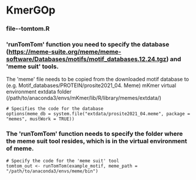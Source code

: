 # KmerGOp
### file--tomtom.R
### 'runTomTom' function you need to specify the database (https://meme-suite.org/meme/meme-software/Databases/motifs/motif_databases.12.24.tgz) and 'meme suit' tools.  ###
The 'meme' file needs to be copied from the downloaded motif database to (e.g. Motif_databases/PROTEIN/prosite2021_04. Meme) mKmer virtual environment extdata folder (/path/to/anaconda3/envs/mKmer/lib/R/library/memes/extdata/)
```
# Specifies the code for the database
options(meme_db = system.file("extdata/prosite2021_04.meme", package = "memes", mustWork = TRUE))
```
### The 'runTomTom' function needs to specify the folder where the meme suit tool resides, which is in the virtual environment of meme. ###
```
# Specify the code for the 'meme suit' tool
tomtom_out <- runTomTom(example_motif, meme_path = "/path/to/anaconda3/envs/meme/bin")
```
